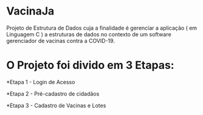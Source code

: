 # VacinaJa
Projeto de Estrutura de Dados cuja a finalidade é gerenciar a aplicação ( em Linguagem C ) a estruturas de dados no contexto de um software gerenciador de vacinas contra a COVID-19.

# O Projeto foi divido em 3 Etapas:
*Etapa 1 - Login de Acesso

*Etapa 2 - Pré-cadastro de cidadãos

*Etapa 3 - Cadastro de Vacinas e Lotes
